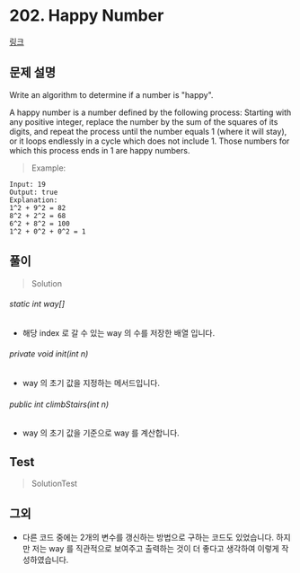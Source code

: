# 202. Happy Number 
[링크](https://leetcode.com/problems/happy-number/)

## 문제 설명

Write an algorithm to determine if a number is "happy".

A happy number is a number defined by the following process: Starting with any positive integer, replace the number by the sum of the squares of its digits, and repeat the process until the number equals 1 (where it will stay), or it loops endlessly in a cycle which does not include 1. Those numbers for which this process ends in 1 are happy numbers.

> Example:

```
Input: 19
Output: true
Explanation: 
1^2 + 9^2 = 82
8^2 + 2^2 = 68
6^2 + 8^2 = 100
1^2 + 0^2 + 0^2 = 1
```

## 풀이
> Solution

###### static int way[]
- 해당 index 로 갈 수 있는 way 의 수를 저장한 배열 입니다.
 
###### private void init(int n) 
- way 의 초기 값을 지정하는 메서드입니다.
               
###### public int climbStairs(int n) 
- way 의 초기 값을 기준으로 way 를 계산합니다.


## Test    
> SolutionTest


## 그외
- 다른 코드 중에는 2개의 변수를 갱신하는 방법으로 구하는 코드도 있었습니다.
하지만 저는 way 를 직관적으로 보여주고 출력하는 것이 더 좋다고 생각하여 이렇게 작성하였습니다. 